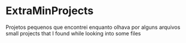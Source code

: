 # ExtraMinProjects
<body>
<main>
Projetos pequenos que encontrei enquanto olhava por alguns arquivos
<br>
small projects that I found while looking into some files
</main>
</body>
